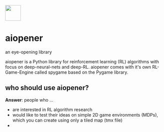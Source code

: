 <img src="https://github.com/sven1977/aiopener/blob/master/logo.png" width="50">

# aiopener
an eye-opening library

aiopener is a Python library for reinforcement learning (RL) algorithms with focus on deep-neural-nets and deep-RL.
aiopener comes with it's own RL-Game-Engine called spygame based on the Pygame library.

## who should use aiopener?
<b>Answer</b>: people who ...
- are interested in RL algorithm research
- would like to test their ideas on simple 2D game environments (MDPs), which you can create using only a tiled map (tmx file)
- 
